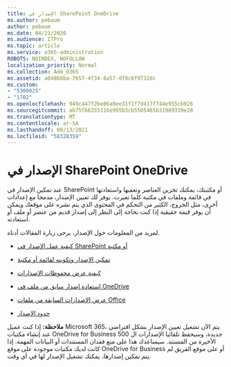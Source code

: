 ```yaml
---
title: الإصدار في SharePoint OneDrive
ms.author: pebaum
author: pebaum
ms.date: 04/21/2020
ms.audience: ITPro
ms.topic: article
ms.service: o365-administration
ROBOTS: NOINDEX, NOFOLLOW
localization_priority: Normal
ms.collection: Adm_O365
ms.assetid: a84868ba-7657-4f34-8a57-df9c6f9732dc
ms.custom:
- "5300025"
- "1702"
ms.openlocfilehash: 949c447f2be86a0ee31f1f7d417f744e955cb926
ms.sourcegitcommit: ab75f66355116e995b3cb5505465b31989339e28
ms.translationtype: MT
ms.contentlocale: ar-SA
ms.lasthandoff: 08/13/2021
ms.locfileid: "58328359"
---
```

# <a name="versioning-in-sharepoint-and-onedrive"></a>الإصدار في SharePoint OneDrive 


عند تمكين الإصدار في SharePoint أو مكتبتك، يمكنك تخزين العناصر وتعقبها واستعادتها في قائمة وملفات في مكتبة كلما تغيرت. يوفر لك تعيين الإصدار، مدمجا مع إعدادات أخرى، مثل الخروج، الكثير من التحكم في المحتوى الذي يتم نشره على موقعك ويمكن أن يوفر قيمة حقيقية إذا كنت بحاجة إلى النظر إلى إصدار قديم من عنصر أو ملف أو استعادته.

لمزيد من المعلومات حول الإصدار، يرجى زيارة المقالات أدناه.

- [كيفية عمل الإصدار في SharePoint أو مكتبة](https://support.office.com/article/how-does-versioning-work-in-a-sharepoint-list-or-library-0f6cd105-974f-44a4-aadb-43ac5bdfd247)

- [تمكين الإصدار وتكوينه لقائمة أو مكتبة](https://support.office.com/article/enable-and-configure-versioning-for-a-list-or-library-1555d642-23ee-446a-990a-bcab618c7a37?ocmsassetID=HA102772148&amp;CTT=3&amp;CorrelationId=52441bb1-a619-4375-89d5-19d28769890f)

- [كيفية عرض محفوظات الإصدارات](https://support.office.com/article/View-the-version-history-of-an-item-or-file-in-a-list-or-library-53262060-5092-424D-A50B-C798B0EC32B1)

- [استعادة إصدار سابق من ملف في OneDrive](https://support.office.com/article/restore-a-previous-version-of-a-file-in-onedrive-159cad6d-d76e-4981-88ef-de6e96c93893)

- [عرض الإصدارات السابقة من ملفات Office](https://support.office.com/article/view-previous-versions-of-office-files-5c1e076f-a9c9-41b8-8ace-f77b9642e2c2)

- [حدود الإصدار](https://docs.microsoft.com/office365/servicedescriptions/sharepoint-online-service-description/sharepoint-online-limits)

**ملاحظة:** إذا كنت عميل Microsoft 365، يتم الآن تشغيل تعيين الإصدار بشكل افتراضي عند إنشاء مكتبات OneDrive for Business جديدة، وسيحفظ تلقائيا الإصدارات ال 500 الأخيرة من المستند. سيساعدك هذا على منع فقدان المستندات أو البيانات المهمة. إذا كانت لديك مكتبات موجودة على موقع OneDrive for Business أو على موقع الفريق لم يتم تمكين إصدارها، يمكنك تشغيل الإصدار لها في أي وقت.



